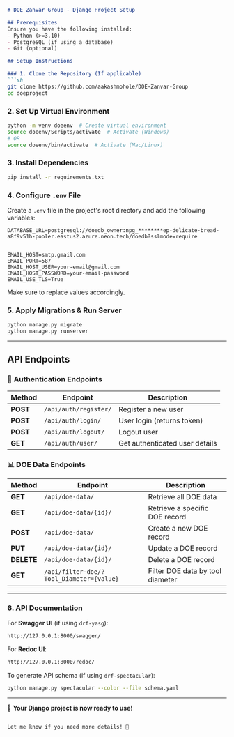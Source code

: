 
```md
# DOE Zanvar Group - Django Project Setup

## Prerequisites
Ensure you have the following installed:
- Python (>=3.10)
- PostgreSQL (if using a database)
- Git (optional)

## Setup Instructions

### 1. Clone the Repository (If applicable)
```sh
git clone https://github.com/aakashmohole/DOE-Zanvar-Group
cd doeproject
```

### 2. Set Up Virtual Environment
```sh
python -m venv doeenv  # Create virtual environment
source doeenv/Scripts/activate  # Activate (Windows)
# OR
source doeenv/bin/activate  # Activate (Mac/Linux)
```

### 3. Install Dependencies
```sh
pip install -r requirements.txt
```

### 4. Configure `.env` File
Create a `.env` file in the project's root directory and add the following variables:

```env
DATABASE_URL=postgresql://doedb_owner:npg_********ep-delicate-bread-a8f9v51h-pooler.eastus2.azure.neon.tech/doedb?sslmode=require


EMAIL_HOST=smtp.gmail.com
EMAIL_PORT=587
EMAIL_HOST_USER=your-email@gmail.com
EMAIL_HOST_PASSWORD=your-email-password
EMAIL_USE_TLS=True
```

Make sure to replace values accordingly.

### 5. Apply Migrations & Run Server
```sh
python manage.py migrate
python manage.py runserver
```

---

## API Endpoints

### 🔑 **Authentication Endpoints**
| Method | Endpoint | Description |
|--------|---------|-------------|
| **POST** | `/api/auth/register/` | Register a new user |
| **POST** | `/api/auth/login/` | User login (returns token) |
| **POST** | `/api/auth/logout/` | Logout user |
| **GET** | `/api/auth/user/` | Get authenticated user details |

### 📊 **DOE Data Endpoints**
| Method | Endpoint | Description |
|--------|---------|-------------|
| **GET** | `/api/doe-data/` | Retrieve all DOE data |
| **GET** | `/api/doe-data/{id}/` | Retrieve a specific DOE record |
| **POST** | `/api/doe-data/` | Create a new DOE record |
| **PUT** | `/api/doe-data/{id}/` | Update a DOE record |
| **DELETE** | `/api/doe-data/{id}/` | Delete a DOE record |
| **GET** | `/api/filter-doe/?Tool_Diameter={value}` | Filter DOE data by tool diameter |

---

### 6. API Documentation
For **Swagger UI** (if using `drf-yasg`):
```sh
http://127.0.0.1:8000/swagger/
```

For **Redoc UI**:
```sh
http://127.0.0.1:8000/redoc/
```

To generate API schema (if using `drf-spectacular`):
```sh
python manage.py spectacular --color --file schema.yaml
```

---

🚀 **Your Django project is now ready to use!**
```

Let me know if you need more details! 🚀